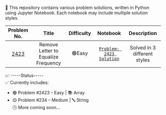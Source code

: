 🧮 This repository contains various problem solutions, written in Python using Jupyter Notebook.
Each notebook may include multiple solution styles.

| Problem No. | Title | Difficulty | Notebook | Description |
|:-----------:|:-----------:|:----------:|:------------:|:------------------:|
| [2423](https://leetcode.com/problems/remove-letter-to-equalize-frequency/) | Remove Letter to Equalize Frequency | 🟢Easy | [`Problem: 2423 Solution`](https://github.com/asiq13096/coding_problems/blob/main/problem.2423.ipynb) | Solved in 3 different styles |

📈 -----Status-----  
✅ Currently includes:  
  - 🟢 Problem #2423 – Easy | 📚 Array  
  - 🟡 Problem #234 – Medium | 🔤 String  
🕒 More coming soon...
